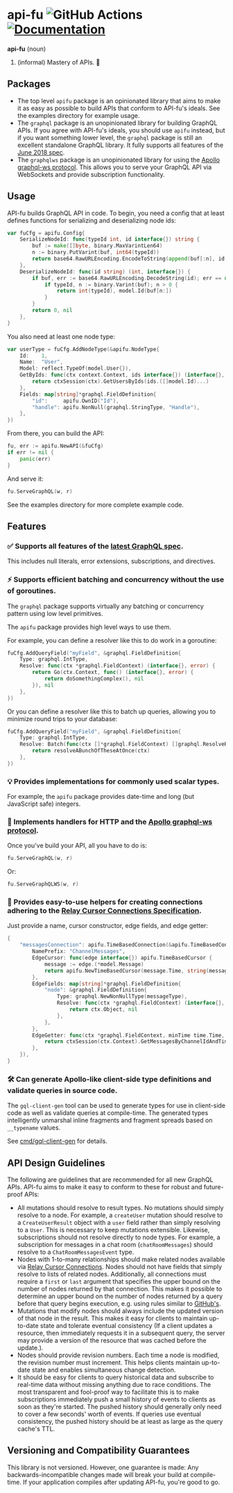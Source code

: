 # api-fu ![GitHub Actions](https://github.com/ccbrown/api-fu/workflows/Build/badge.svg) [![Documentation](https://godoc.org/github.com/ccbrown/api-fu?status.svg)](https://godoc.org/github.com/ccbrown/api-fu)

**api-fu** (noun)
  1. (informal) Mastery of APIs. 💪

## Packages

* The top level `apifu` package is an opinionated library that aims to make it as easy as possible to build APIs that conform to API-fu's ideals. See the examples directory for example usage.
* The `graphql` package is an unopinionated library for building GraphQL APIs. If you agree with API-fu's ideals, you should use `apifu` instead, but if you want something lower level, the `graphql` package is still an excellent standalone GraphQL library. It fully supports all features of the [June 2018 spec](https://graphql.github.io/graphql-spec/June2018/).
* The `graphqlws` package is an unopinionated library for using the [Apollo graphql-ws protocol](https://github.com/apollographql/subscriptions-transport-ws). This allows you to serve your GraphQL API via WebSockets and provide subscription functionality.

## Usage

API-fu builds GraphQL API in code. To begin, you need a config that at least defines functions for serializing and deserializing node ids:

```go
var fuCfg = apifu.Config{
    SerializeNodeId: func(typeId int, id interface{}) string {
        buf := make([]byte, binary.MaxVarintLen64)
        n := binary.PutVarint(buf, int64(typeId))
        return base64.RawURLEncoding.EncodeToString(append(buf[:n], id.(model.Id)...))
    },
    DeserializeNodeId: func(id string) (int, interface{}) {
        if buf, err := base64.RawURLEncoding.DecodeString(id); err == nil {
            if typeId, n := binary.Varint(buf); n > 0 {
                return int(typeId), model.Id(buf[n:])
            }
        }
        return 0, nil
    },
}
```

You also need at least one node type:

```go
var userType = fuCfg.AddNodeType(&apifu.NodeType{
    Id:    1,
    Name:  "User",
    Model: reflect.TypeOf(model.User{}),
    GetByIds: func(ctx context.Context, ids interface{}) (interface{}, error) {
        return ctxSession(ctx).GetUsersByIds(ids.([]model.Id)...)
    },
    Fields: map[string]*graphql.FieldDefinition{
        "id":     apifu.OwnID("Id"),
        "handle": apifu.NonNull(graphql.StringType, "Handle"),
    },
})
```

From there, you can build the API:

```go
fu, err := apifu.NewAPI(&fuCfg)
if err != nil {
    panic(err)
}
```

And serve it:

```go
fu.ServeGraphQL(w, r)
```

See the examples directory for more complete example code.

## Features

### ✅ Supports all features of the [latest GraphQL spec](https://spec.graphql.org/June2018/).

This includes null literals, error extensions, subscriptions, and directives.

### ⚡️ Supports efficient batching and concurrency without the use of goroutines.

The `graphql` package supports virtually any batching or concurrency pattern using low level primitives.

The `apifu` package provides high level ways to use them.

For example, you can define a resolver like this to do work in a goroutine:

```go
fuCfg.AddQueryField("myField", &graphql.FieldDefinition{
    Type: graphql.IntType,
    Resolve: func(ctx *graphql.FieldContext) (interface{}, error) {
        return Go(ctx.Context, func() (interface{}, error) {
            return doSomethingComplex(), nil
        }), nil
    },
})
```

Or you can define a resolver like this to batch up queries, allowing you to minimize round trips to your database:

```go
fuCfg.AddQueryField("myField", &graphql.FieldDefinition{
    Type: graphql.IntType,
    Resolve: Batch(func(ctx []*graphql.FieldContext) []graphql.ResolveResult {
        return resolveABunchOfTheseAtOnce(ctx)
    },
})
```

### 💡 Provides implementations for commonly used scalar types.

For example, the `apifu` package provides date-time and long (but JavaScript safe) integers.

### 📡 Implements handlers for HTTP and the [Apollo graphql-ws protocol](https://github.com/apollographql/subscriptions-transport-ws).

Once you've build your API, all you have to do is:

```go
fu.ServeGraphQL(w, r)
```

Or:

```go
fu.ServeGraphQLWS(w, r)
```

### 📖 Provides easy-to-use helpers for creating connections adhering to the [Relay Cursor Connections Specification](https://facebook.github.io/relay/graphql/connections.htm).

Just provide a name, cursor constructor, edge fields, and edge getter:

```go
{
    "messagesConnection": apifu.TimeBasedConnection(&apifu.TimeBasedConnectionConfig{
        NamePrefix: "ChannelMessages",
        EdgeCursor: func(edge interface{}) apifu.TimeBasedCursor {
            message := edge.(*model.Message)
            return apifu.NewTimeBasedCursor(message.Time, string(message.Id))
        },
        EdgeFields: map[string]*graphql.FieldDefinition{
            "node": &graphql.FieldDefinition{
                Type: graphql.NewNonNullType(messageType),
                Resolve: func(ctx *graphql.FieldContext) (interface{}, error) {
                    return ctx.Object, nil
                },
            },
        },
        EdgeGetter: func(ctx *graphql.FieldContext, minTime time.Time, maxTime time.Time, limit int) (interface{}, error) {
            return ctxSession(ctx.Context).GetMessagesByChannelIdAndTimeRange(ctx.Object.(*model.Channel).Id, minTime, maxTime, limit)
        },
    }),
}
```

### 🛠 Can generate Apollo-like client-side type definitions and validate queries in source code.

The `gql-client-gen` tool can be used to generate types for use in client-side code as well as validate queries at compile-time. The generated types intelligently unmarshal inline fragments and fragment spreads based on `__typename` values.

See [cmd/gql-client-gen](cmd/gql-client-gen) for details.

## API Design Guidelines

The following are guidelines that are recommended for all new GraphQL APIs. API-fu aims to make it easy to conform to these for robust and future-proof APIs:

* All mutations should resolve to result types. No mutations should simply resolve to a node. For example, a `createUser` mutation should resolve to a `CreateUserResult` object with a `user` field rather than simply resolving to a `User`. This is necessary to keep mutations extensible. Likewise, subscriptions should not resolve directly to node types. For example, a subscription for messages in a chat room (`chatRoomMessages`) should resolve to a `ChatRoomMessagesEvent` type.
* Nodes with 1-to-many relationships should make related nodes available via [Relay Cursor Connections](https://facebook.github.io/relay/graphql/connections.htm). Nodes should not have fields that simply resolve to lists of related nodes. Additionally, all connections must require a `first` or `last` argument that specifies the upper bound on the number of nodes returned by that connection. This makes it possible to determine an upper bound on the number of nodes returned by a query before that query begins execution, e.g. using rules similar to [GitHub's](https://developer.github.com/v4/guides/resource-limitations/).
* Mutations that modify nodes should always include the updated version of that node in the result. This makes it easy for clients to maintain up-to-date state and tolerate eventual consistency (If a client updates a resource, then immediately requests it in a subsequent query, the server may provide a version of the resource that was cached before the update.).
* Nodes should provide revision numbers. Each time a node is modified, the revision number must increment. This helps clients maintain up-to-date state and enables simultaneous change detection.
* It should be easy for clients to query historical data and subscribe to real-time data without missing anything due to race conditions. The most transparent and fool-proof way to facilitate this is to make subscriptions immediately push a small history of events to clients as soon as they're started. The pushed history should generally only need to cover a few seconds' worth of events. If queries use eventual consistency, the pushed history should be at least as large as the query cache's TTL.

## Versioning and Compatibility Guarantees

This library is not versioned. However, one guarantee is made: Any backwards-incompatible changes made will break your build at compile-time. If your application compiles after updating API-fu, you're good to go.
